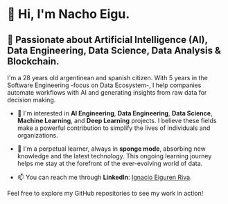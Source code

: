 # 👋 Hi, I'm Nacho Eigu. 

## 👀 Passionate about Artificial Intelligence (AI), Data Engineering, Data Science, Data Analysis & Blockchain.

I'm a 28 years old argentinean and spanish citizen. With 5 years in the Software Engineering -focus on Data Ecosystem-, I help companies automate workflows with AI and generating insights from raw data for decision making.

- 💼 I'm interested in **AI Engineering**, **Data Engineering**, **Data Science**, **Machine Learning**, and **Deep Learning** projects. I believe these fields make a powerful contribution to simplify the lives of individuals and organizations.

- 🌱 I'm a perpetual learner, always in **sponge mode**, absorbing new knowledge and the latest technology. This ongoing learning journey helps me stay at the forefront of the ever-evolving world of data.

- 📫 You can reach me through **LinkedIn**: [Ignacio Eiguren Riva](https://www.linkedin.com/in/ignacio-eiguren).

Feel free to explore my GitHub repositories to see my work in action!

